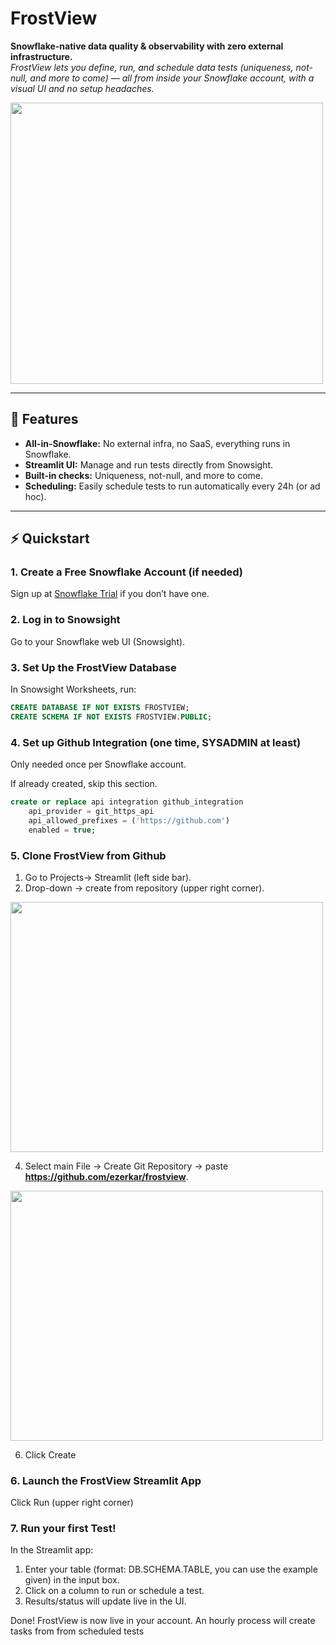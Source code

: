 # FrostView

**Snowflake-native data quality & observability with zero external infrastructure.**  
_FrostView lets you define, run, and schedule data tests (uniqueness, not-null, and more to come) — all from inside your Snowflake account, 
 with a visual UI and no setup headaches._

<img src="https://github.com/user-attachments/assets/6fb48c37-5f29-45d7-b76a-409a02d39555" width="500" height="450">


---

## 🚀 Features

- **All-in-Snowflake:** No external infra, no SaaS, everything runs in Snowflake.
- **Streamlit UI:** Manage and run tests directly from Snowsight.
- **Built-in checks:** Uniqueness, not-null, and more to come.
- **Scheduling:** Easily schedule tests to run automatically every 24h (or ad hoc).
---

## ⚡ Quickstart 

### 1. **Create a Free Snowflake Account (if needed)**

Sign up at [Snowflake Trial](https://signup.snowflake.com/) if you don’t have one.

### 2. **Log in to Snowsight**

Go to your Snowflake web UI (Snowsight).

### 3. **Set Up the FrostView Database**

In Snowsight Worksheets, run:

```sql
CREATE DATABASE IF NOT EXISTS FROSTVIEW;
CREATE SCHEMA IF NOT EXISTS FROSTVIEW.PUBLIC;
```

### 4. **Set up Github Integration (one time, SYSADMIN at least)**

Only needed once per Snowflake account.

If already created, skip this section.

```sql
create or replace api integration github_integration
    api_provider = git_https_api
    api_allowed_prefixes = ('https://github.com')
    enabled = true;
```

### 5. **Clone FrostView from Github**

1. Go to Projects-> Streamlit (left side bar).
2. Drop-down -> create from repository (upper right corner).
<img src="https://github.com/user-attachments/assets/6cbcfb29-6a37-4c43-acb9-1aa5670f6253" width="500" height="400">

4. Select main File -> Create Git Repository -> paste **https://github.com/ezerkar/frostview**.
<img src="https://github.com/user-attachments/assets/9d71ea3d-4c75-47f7-bf97-70699f516920" width="500" height="400">

6. Click Create

### 6. **Launch the FrostView Streamlit App**
Click Run (upper right corner)

### 7. **Run your first Test!**
In the Streamlit app:
1. Enter your table (format: DB.SCHEMA.TABLE, you can use the example given) in the input box.
2. Click on a column to run or schedule a test.
3. Results/status will update live in the UI.

Done! FrostView is now live in your account.
An hourly process will create tasks from from scheduled tests

